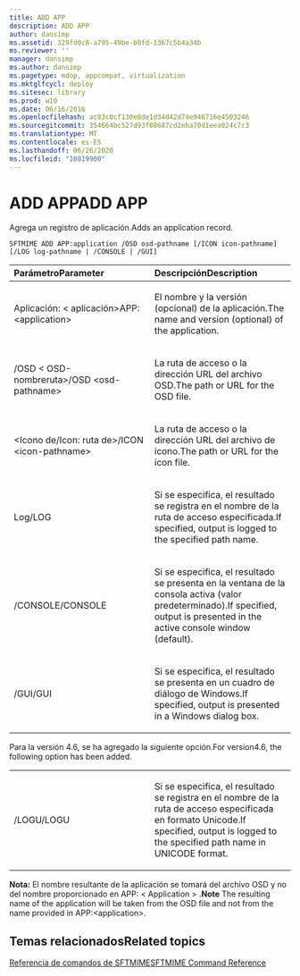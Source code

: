```yaml
---
title: ADD APP
description: ADD APP
author: dansimp
ms.assetid: 329fd0c8-a795-49be-b0fd-1367c5b4a34b
ms.reviewer: ''
manager: dansimp
ms.author: dansimp
ms.pagetype: mdop, appcompat, virtualization
ms.mktglfcycl: deploy
ms.sitesec: library
ms.prod: w10
ms.date: 06/16/2016
ms.openlocfilehash: ac83c0cf130e8de1d34d42d74e946716e4503246
ms.sourcegitcommit: 354664bc527d93f80687cd2eba70d1eea024c7c3
ms.translationtype: MT
ms.contentlocale: es-ES
ms.lasthandoff: 06/26/2020
ms.locfileid: "10819900"
---
```

# <span data-ttu-id="4e99e-103">ADD APP</span><span class="sxs-lookup"><span data-stu-id="4e99e-103">ADD APP</span></span>


<span data-ttu-id="4e99e-104">Agrega un registro de aplicación.</span><span class="sxs-lookup"><span data-stu-id="4e99e-104">Adds an application record.</span></span>

`SFTMIME ADD APP:application /OSD osd-pathname [/ICON icon-pathname] [/LOG log-pathname | /CONSOLE | /GUI]`

<table>
<colgroup>
<col width="50%" />
<col width="50%" />
</colgroup>
<thead>
<tr class="header">
<th align="left"><span data-ttu-id="4e99e-105">Parámetro</span><span class="sxs-lookup"><span data-stu-id="4e99e-105">Parameter</span></span></th>
<th align="left"><span data-ttu-id="4e99e-106">Descripción</span><span class="sxs-lookup"><span data-stu-id="4e99e-106">Description</span></span></th>
</tr>
</thead>
<tbody>
<tr class="odd">
<td align="left"><p><span data-ttu-id="4e99e-107">Aplicación: &lt; aplicación&gt;</span><span class="sxs-lookup"><span data-stu-id="4e99e-107">APP:&lt;application&gt;</span></span></p></td>
<td align="left"><p><span data-ttu-id="4e99e-108">El nombre y la versión (opcional) de la aplicación.</span><span class="sxs-lookup"><span data-stu-id="4e99e-108">The name and version (optional) of the application.</span></span></p></td>
</tr>
<tr class="even">
<td align="left"><p><span data-ttu-id="4e99e-109">/OSD &lt; OSD-nombreruta&gt;</span><span class="sxs-lookup"><span data-stu-id="4e99e-109">/OSD &lt;osd-pathname&gt;</span></span></p></td>
<td align="left"><p><span data-ttu-id="4e99e-110">La ruta de acceso o la dirección URL del archivo OSD.</span><span class="sxs-lookup"><span data-stu-id="4e99e-110">The path or URL for the OSD file.</span></span></p></td>
</tr>
<tr class="odd">
<td align="left"><p><span data-ttu-id="4e99e-111">&lt;Icono de/Icon: ruta de&gt;</span><span class="sxs-lookup"><span data-stu-id="4e99e-111">/ICON &lt;icon-pathname&gt;</span></span></p></td>
<td align="left"><p><span data-ttu-id="4e99e-112">La ruta de acceso o la dirección URL del archivo de icono.</span><span class="sxs-lookup"><span data-stu-id="4e99e-112">The path or URL for the icon file.</span></span></p></td>
</tr>
<tr class="even">
<td align="left"><p><span data-ttu-id="4e99e-113">Log</span><span class="sxs-lookup"><span data-stu-id="4e99e-113">/LOG</span></span></p></td>
<td align="left"><p><span data-ttu-id="4e99e-114">Si se especifica, el resultado se registra en el nombre de la ruta de acceso especificada.</span><span class="sxs-lookup"><span data-stu-id="4e99e-114">If specified, output is logged to the specified path name.</span></span></p></td>
</tr>
<tr class="odd">
<td align="left"><p><span data-ttu-id="4e99e-115">/CONSOLE</span><span class="sxs-lookup"><span data-stu-id="4e99e-115">/CONSOLE</span></span></p></td>
<td align="left"><p><span data-ttu-id="4e99e-116">Si se especifica, el resultado se presenta en la ventana de la consola activa (valor predeterminado).</span><span class="sxs-lookup"><span data-stu-id="4e99e-116">If specified, output is presented in the active console window (default).</span></span></p></td>
</tr>
<tr class="even">
<td align="left"><p><span data-ttu-id="4e99e-117">/GUI</span><span class="sxs-lookup"><span data-stu-id="4e99e-117">/GUI</span></span></p></td>
<td align="left"><p><span data-ttu-id="4e99e-118">Si se especifica, el resultado se presenta en un cuadro de diálogo de Windows.</span><span class="sxs-lookup"><span data-stu-id="4e99e-118">If specified, output is presented in a Windows dialog box.</span></span></p></td>
</tr>
</tbody>
</table>

 

<span data-ttu-id="4e99e-119">Para la versión 4.6, se ha agregado la siguiente opción.</span><span class="sxs-lookup"><span data-stu-id="4e99e-119">For version4.6, the following option has been added.</span></span>

<table>
<colgroup>
<col width="50%" />
<col width="50%" />
</colgroup>
<tbody>
<tr class="odd">
<td align="left"><p><span data-ttu-id="4e99e-120">/LOGU</span><span class="sxs-lookup"><span data-stu-id="4e99e-120">/LOGU</span></span></p></td>
<td align="left"><p><span data-ttu-id="4e99e-121">Si se especifica, el resultado se registra en el nombre de la ruta de acceso especificada en formato Unicode.</span><span class="sxs-lookup"><span data-stu-id="4e99e-121">If specified, output is logged to the specified path name in UNICODE format.</span></span></p></td>
</tr>
</tbody>
</table>

 

<span data-ttu-id="4e99e-122">**Nota:**  El nombre resultante de la aplicación se tomará del archivo OSD y no del nombre proporcionado en APP: &lt; Application &gt; .</span><span class="sxs-lookup"><span data-stu-id="4e99e-122">**Note** The resulting name of the application will be taken from the OSD file and not from the name provided in APP:&lt;application&gt;.</span></span>

 

## <span data-ttu-id="4e99e-123">Temas relacionados</span><span class="sxs-lookup"><span data-stu-id="4e99e-123">Related topics</span></span>


[<span data-ttu-id="4e99e-124">Referencia de comandos de SFTMIME</span><span class="sxs-lookup"><span data-stu-id="4e99e-124">SFTMIME Command Reference</span></span>](sftmime--command-reference.md)

 

 





